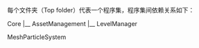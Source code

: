 每个文件夹（Top folder）代表一个程序集，程序集间依赖关系如下：

Core
 |__ AssetManagement
			|__ LevelManager


MeshParticleSystem

